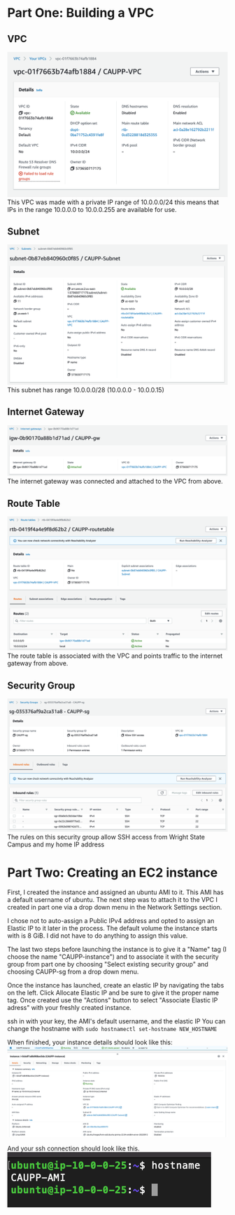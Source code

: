 # Part One: Building a VPC

## VPC
![Screenshot of VPC](./screenshots/VPC.png)
This VPC was made with a private IP range of 10.0.0.0/24 this means that IPs in the range 10.0.0.0 to 10.0.0.255 are available for use. 

## Subnet
![Screenshot of Subnet](./screenshots/subnet.png)
This subnet has range 10.0.0.0/28 (10.0.0.0 - 10.0.0.15)

## Internet Gateway
![Screenshot of Gateway](./screenshots/gateway.png)
The internet gateway was connected and attached to the VPC from above.

## Route Table 
![Screenshot of Route Table](./screenshots/routetable.png)
The route table is associated with the VPC and points traffic to the internet gateway from above.

## Security Group
![Screenshot of Security Group](./screenshots/secGroup.png)
The rules on this security group allow SSH access from Wright State Campus and my home IP address

# Part Two: Creating an EC2 instance

First, I created the instance and assigned an ubuntu AMI to it. This AMI has a default username of ubuntu. The next step was to attach it to the VPC I created in part one via a drop down menu in the Network Settings section.

I chose not to auto-assign a Public IPv4 address and opted to assign an Elastic IP to it later in the process. The default volume the instance starts with is 8 GiB. I did not have to do anything to assign this value.

The last two steps before launching the instance is to give it a "Name" tag (I choose the name "CAUPP-instance") and to associate it with the security group from part one by choosing "Select existing security group" and choosing CAUPP-sg from a drop down menu.

Once the instance has launched, create an elastic IP by navigating the tabs on the left. Click Allocate Elastic IP and be sure to give it the proper name tag. Once created use the "Actions" button to select "Associate Elastic IP adress" with your freshly created instance.

ssh in with your key, the AMI's default username, and the elastic IP
You can change the hostname with `sudo hostnamectl set-hostname NEW_HOSTNAME`

When finished, your instance details should look like this:
![Screenshot of EC2 instance](./screenshots/EC2.png)

And your ssh connection should look like this.
![Screenshot of ssh](./screenshots/ssh.png)